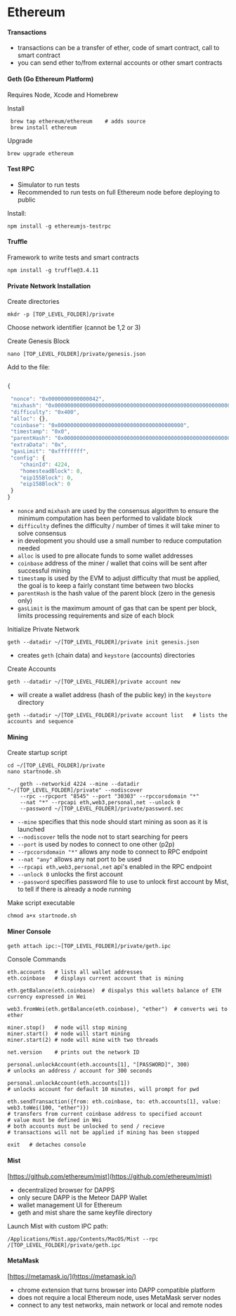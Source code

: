 Ethereum
====


#### Transactions

* transactions can be a transfer of ether, code of smart contract, call to smart contract
* you can send ether to/from external accounts or other smart contracts

#### Geth (Go Ethereum Platform)

Requires Node, Xcode and Homebrew

Install

     brew tap ethereum/ethereum    # adds source
     brew install ethereum

Upgrade

    brew upgrade ethereum


#### Test RPC

* Simulator to run tests
* Recommended to run tests on full Ethereum node before deploying to public

Install:

    npm install -g ethereumjs-testrpc


#### Truffle

Framework to write tests and smart contracts

    npm install -g truffle@3.4.11



#### Private Network Installation

Create directories

    mkdr -p [TOP_LEVEL_FOLDER]/private

Choose network identifier (cannot be 1,2 or 3)

Create Genesis Block

    nano [TOP_LEVEL_FOLDER]/private/genesis.json

Add to the file:

``` js

{

 "nonce": "0x0000000000000042",
 "mixhash": "0x0000000000000000000000000000000000000000000000000000000000000000",
 "difficulty": "0x400",
 "alloc": {},
 "coinbase": "0x0000000000000000000000000000000000000000",
 "timestamp": "0x0",
 "parentHash": "0x0000000000000000000000000000000000000000000000000000000000000000",
 "extraData": "0x",
 "gasLimit": "0xffffffff",
 "config": {
    "chainId": 4224,
    "homesteadBlock": 0,
    "eip155Block": 0,
    "eip158Block": 0
 }
}

```

* `nonce` and `mixhash` are used by the consensus algorithm to ensure the minimum computation has been performed to validate block
* `difficulty` defines the difficulty / number of times it will take miner to solve consensus
* in development you should use a small number to reduce computation needed
* `alloc` is used to pre allocate funds to some wallet addresses
* `coinbase` address of the miner / wallet that coins will be sent after successful mining
* `timestamp` is used by the EVM to adjust difficulty that must be applied, the goal is to keep a fairly constant time between two blocks
* `parentHash` is the hash value of the parent block (zero in the genesis only)
* `gasLimit` is the maximum amount of gas that can be spent per block, limits processing requirements and size of each block

Initialize Private Network



    geth --datadir ~/[TOP_LEVEL_FOLDER]/private init genesis.json

* creates `geth` (chain data) and `keystore` (accounts) directories

Create Accounts

    geth --datadir ~/[TOP_LEVEL_FOLDER]/private account new

* will create a wallet address (hash of the public key) in the `keystore` directory
<!-- -->

    geth --datadir ~/[TOP_LEVEL_FOLDER]/private account list   # lists the accounts and sequence
    

#### Mining

Create startup script

    cd ~/[TOP_LEVEL_FOLDER]/private
    nano startnode.sh

```
    geth --networkid 4224 --mine --datadir "~/[TOP_LEVEL_FOLDER]/private" --nodiscover 
    --rpc --rpcport "8545" --port "30303" --rpccorsdomain "*"
    --nat "*" --rpcapi eth,web3,personal,net --unlock 0 
    --password ~/[TOP_LEVEL_FOLDER]/private/password.sec
```

* `--mine` specifies that this node should start mining as soon as it is launched
* `--nodiscover` tells the node not to start searching for peers
* `--port` is used by nodes to connect to one other (p2p)
* `--rpccorsdomain "*"` allows any node to connect to RPC endpoint
* `--nat "any"` allows any nat port to be used
* `--rpcapi eth,web3,personal,net` api's enabled in the RPC endpoint
* `--unlock 0` unlocks the first account
* `--password` specifies password file to use to unlock first account
by Mist, to tell if there is already a node running

Make script executable

    chmod a+x startnode.sh


#### Miner Console

    geth attach ipc:~[TOP_LEVEL_FOLDER]/private/geth.ipc

Console Commands

    eth.accounts   # lists all wallet addresses
    eth.coinbase   # displays current account that is mining
    
    eth.getBalance(eth.coinbase)  # dispalys this wallets balance of ETH currency expressed in Wei

    web3.fromWei(eth.getBalance(eth.coinbase), "ether")  # converts wei to ether

    miner.stop()   # node will stop mining
    miner.start()  # node will start mining
    miner.start(2) # node will mine with two threads

    net.version    # prints out the network ID

    personal.unlockAccount(eth.accounts[1], "[PASSWORD]", 300)  
    # unlocks an address / account for 300 seconds

    personal.unlockAccount(eth.accounts[1])  
    # unlocks account for default 10 minutes, will prompt for pwd

    eth.sendTransaction({from: eth.coinbase, to: eth.accounts[1], value: web3.toWei(100, "ether")})
    # transfers from current coinbase address to specified account
    # value must be defined in Wei
    # both accounts must be unlocked to send / recieve 
    # transactions will not be applied if mining has been stopped

    exit   # detaches console


#### Mist

[https://github.com/ethereum/mist](https://github.com/ethereum/mist)

* decentralized browser for DAPPS
* only secure DAPP is the Meteor DAPP Wallet
* wallet management UI for Ethereum
* geth and mist share the same keyfile directory

Launch Mist with custom IPC path:
    
    /Applications/Mist.app/Contents/MacOS/Mist --rpc /[TOP_LEVEL_FOLDER]/private/geth.ipc


#### MetaMask

[https://metamask.io/](https://metamask.io/)

* chrome extension that turns browser into DAPP compatible platform
* does not require a local Ethereum node, uses MetaMask server nodes
* connect to any test networks, main network or local and remote nodes